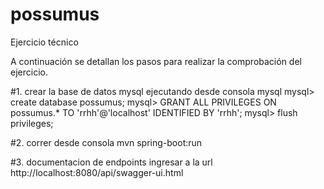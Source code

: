 # possumus
Ejercicio técnico

A continuación se detallan los pasos para realizar la comprobación del ejercicio.

#1. crear la base de datos mysql ejecutando desde consola mysql
mysql> create database possumus;
mysql> GRANT ALL PRIVILEGES ON possumus.* TO 'rrhh'@'localhost' IDENTIFIED BY 'rrhh';
mysql>  flush privileges;

#2. correr desde consola 
mvn spring-boot:run

#3. documentacion de endpoints
ingresar a la url http://localhost:8080/api/swagger-ui.html

